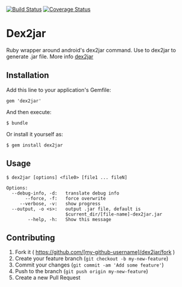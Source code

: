 [![Build Status](https://travis-ci.org/ssmiech/dex2jar.svg?branch=master)](https://travis-ci.org/ssmiech/dex2jar)
[![Coverage Status](https://coveralls.io/repos/ssmiech/dex2jar/badge.png)](https://coveralls.io/r/ssmiech/dex2jar)
# Dex2jar

Ruby wrapper around android's dex2jar command. Use to dex2jar to generate .jar file.
More info [dex2jar](https://code.google.com/p/dex2jar/wiki/UserGuide)

## Installation

Add this line to your application's Gemfile:

    gem 'dex2jar'

And then execute:

    $ bundle

Or install it yourself as:

    $ gem install dex2jar

## Usage

    $ dex2jar [options] <file0> [file1 ... fileN]    

    Options:
      --debug-info, -d:   translate debug info
           --force, -f:   force overwrite
         --verbose, -v:   show progress
      --output, -o <s>:   output .jar file, default is
                          $current_dir/[file-name]-dex2jar.jar
            --help, -h:   Show this message    

## Contributing

1. Fork it ( https://github.com/[my-github-username]/dex2jar/fork )
2. Create your feature branch (`git checkout -b my-new-feature`)
3. Commit your changes (`git commit -am 'Add some feature'`)
4. Push to the branch (`git push origin my-new-feature`)
5. Create a new Pull Request
